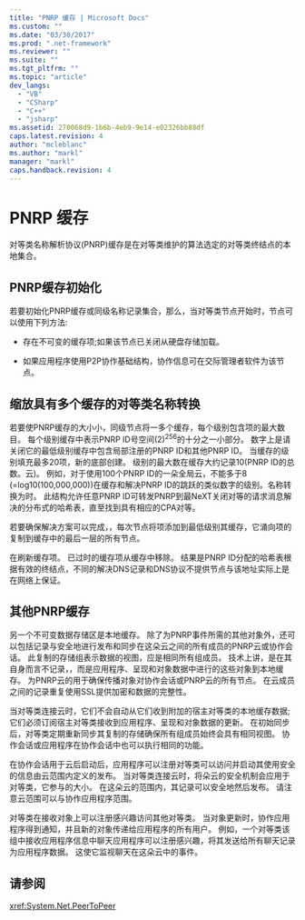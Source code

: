 ```yaml
---
title: "PNRP 缓存 | Microsoft Docs"
ms.custom: ""
ms.date: "03/30/2017"
ms.prod: ".net-framework"
ms.reviewer: ""
ms.suite: ""
ms.tgt_pltfrm: ""
ms.topic: "article"
dev_langs: 
  - "VB"
  - "CSharp"
  - "C++"
  - "jsharp"
ms.assetid: 270068d9-1b6b-4eb9-9e14-e02326bb88df
caps.latest.revision: 4
author: "mcleblanc"
ms.author: "markl"
manager: "markl"
caps.handback.revision: 4
---
```

# PNRP 缓存
对等类名称解析协议\(PNRP\)缓存是在对等类维护的算法选定的对等类终结点的本地集合。  
  
## PNRP缓存初始化  
 若要初始化PNRP缓存或同级名称记录集合，那么，当对等类节点开始时，节点可以使用下列方法:  
  
-   存在不可变的缓存项;如果该节点已关闭从硬盘存储加载。  
  
-   如果应用程序使用P2P协作基础结构，协作信息可在交际管理者软件为该节点。  
  
## 缩放具有多个缓存的对等类名称转换  
 若要使PNRP缓存的大小小，同级节点将一多个缓存，每个级别包含项的最大数目。  每个级别缓存中表示PNRP ID号空间\(2\)<sup>256</sup>的十分之一小部分。  数字上是请关闭它的最低级别缓存中包含局部注册的PNRP ID和其他PNRP ID。  当缓存的级别填充最多20项，新的底部创建。  级别的最大数在缓存大约记录10\(PNRP ID的总数。云\)。  例如，对于使用100个PNRP ID的一朵全局云，不能多于8 \(\=log10\(100,000,000\)\)在缓存和解决PNRP ID的跳跃的类似数字的级别。名称转换为时。  此结构允许任意PNRP ID可转发PNRP到最NeXT关闭对等的请求消息解决的分布式的哈希表，直至找到具有相应的CPA对等。  
  
 若要确保解决方案可以完成，，每次节点将项添加到最低级别其缓存，它涌向项的复制到缓存中的最后一层的所有节点。  
  
 在刷新缓存项。  已过时的缓存项从缓存中移除。  结果是PNRP ID分配的哈希表根据有效的终结点，不同的解决DNS记录和DNS协议不提供节点与该地址实际上是在网络上保证。  
  
## 其他PNRP缓存  
 另一个不可变数据存储区是本地缓存。  除了为PNRP事件所需的其他对象外，还可以包括记录与安全地进行发布和同步在这朵云之间的所有成员的PNRP云或协作会话。  此复制的存储组表示数据的视图，应是相同所有组成员。  技术上讲，是在其自身而言不记录，，而是应用程序、呈现和对象数据中进行的这些对象到本地缓存。  为PNRP云的用于确保传播对象对协作会话或PNRP云的所有节点。  在云成员之间的记录重复使用SSL提供加密和数据的完整性。  
  
 当对等类连接云时，它们不会自动从它们收到附加的宿主对等类的本地缓存数据;它们必须订阅宿主对等类接收到应用程序、呈现和对象数据的更新。  在初始同步后，对等类定期重新同步其复制的存储确保所有组成员始终会具有相同视图。  协作会话或应用程序在协作会话中也可以执行相同的功能。  
  
 在协作会话用于云后启动后，应用程序可以注册对等类可以访问并启动其使用安全的信息由云范围内定义的发布。  当对等类连接云时，将朵云的安全机制会应用于对等类，它参与的大小。  在这朵云的范围内，其记录可以安全地然后发布。  请注意云范围可以与协作应用程序范围。  
  
 对等类在接收对象上可以注册感兴趣访问其他对等类。  当对象更新时，协作应用程序得到通知，并且新的对象传递给应用程序的所有用户。  例如，一个对等类该组中接收应用程序信息中聊天应用程序可以注册感兴趣，将其发送给所有聊天记录为应用程序数据。  这使它监视聊天在这朵云中的事件。  
  
## 请参阅  
 <xref:System.Net.PeerToPeer>